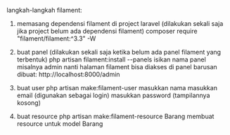 langkah-langkah filament:

1. memasang dependensi filament di project laravel (dilakukan sekali saja jika project belum ada dependensi filament)
    composer require "filament/filament:^3.3" -W

2. buat panel (dilakukan sekali saja ketika belum ada panel filament yang terbentuk)
    php artisan filament:install --panels
        isikan nama panel misalnya admin
        nanti halaman filament bisa diakses di panel
        barusan dibuat: http://localhost:8000/admin

3. buat user
    php artisan make:filament-user
        masukkan nama
        masukkan email (digunakan sebagai login)
        masukkan password (tampilannya kosong)

4. buat resource
    php artisan make:filament-resource Barang
        membuat resource untuk model Barang